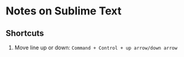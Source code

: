 # Notes on Sublime Text

## Shortcuts
1. Move line up or down: `Command + Control + up arrow/down arrow`
